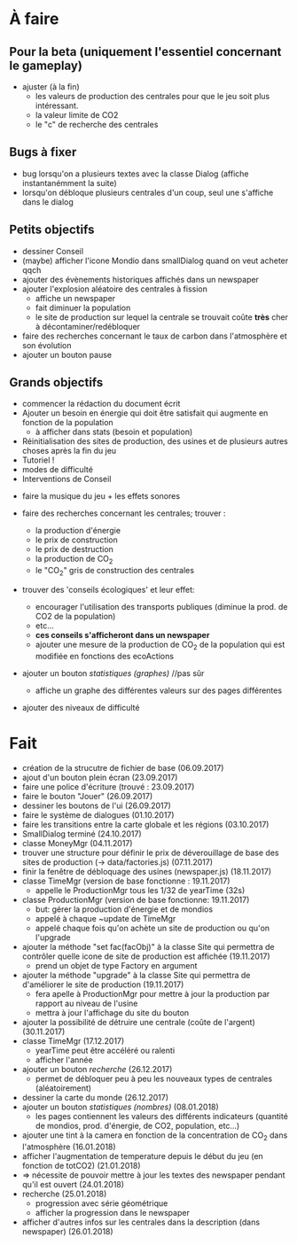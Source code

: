 # À faire
## Pour la beta (uniquement l'essentiel concernant le gameplay)

- ajuster (à la fin)
    - les valeurs de production des centrales pour que le jeu soit plus intéressant.
    - la valeur limite de CO2
    - le "c" de recherche des centrales



## Bugs à fixer
- bug lorsqu'on a plusieurs textes avec la classe Dialog (affiche instantanémment la suite)
- lorsqu'on débloque plusieurs centrales d'un coup, seul une s'affiche dans le dialog

## Petits objectifs
- dessiner Conseil
- (maybe) afficher l'icone Mondio dans smallDialog quand on veut acheter qqch
- ajouter des évènements historiques affichés dans un newspaper
- ajouter l'explosion aléatoire des centrales à fission
    - affiche un newspaper
    - fait diminuer la population
    - le site de production sur lequel la centrale se trouvait coûte **très** cher à décontaminer/redébloquer
- faire des recherches concernant le taux de carbon dans l'atmosphère et son évolution
- ajouter un bouton pause


## Grands objectifs
- commencer la rédaction du document écrit
- Ajouter un besoin en énergie qui doit être satisfait qui augmente en fonction de la population
    - à afficher dans stats (besoin et population)
- Réinitialisation des sites de production, des usines et de plusieurs autres choses après la fin du jeu
- Tutoriel !
- modes de difficulté
- Interventions de Conseil
<!-- 
- classe TimeMgr
    - _maybe_ mettre un résumé des productions de l'année à la fin de chaque année
-->
- faire la musique du jeu + les effets sonores
- faire des recherches concernant les centrales; trouver :
    - la production d'énergie
    - le prix de construction
    - le prix de destruction
    - la production de CO<sub>2</sub>
    - le "CO<sub>2</sub>" gris de construction des centrales

- trouver des 'conseils écologiques' et leur effet:
    - encourager l'utilisation des transports publiques
    (diminue la prod. de CO2 de la population)
    - etc...
    - **ces conseils s'afficheront dans un newspaper**
    - ajouter une mesure de la production de CO<sub>2</sub> de la population qui est modifiée en fonctions des ecoActions
- ajouter un bouton *statistiques (graphes)* //pas sûr
    - affiche un graphe des différentes valeurs sur des pages différentes
- ajouter des niveaux de difficulté



# Fait
- création de la strucutre de fichier de base (06.09.2017)
- ajout d'un bouton plein écran (23.09.2017)
- faire une police d'écriture (trouvé : 23.09.2017)
- faire le bouton "Jouer" (26.09.2017)
- dessiner les boutons de l'ui (26.09.2017)
- faire le système de dialogues (01.10.2017)
- faire les transitions entre la carte globale et les régions (03.10.2017)
- SmallDialog terminé (24.10.2017)
- classe MoneyMgr (04.11.2017)
- trouver une structure pour définir le prix de déverouillage de base des sites de production (-> data/factories.js) (07.11.2017)
- finir la fenêtre de débloquage des usines (newspaper.js) (18.11.2017)
- classe TimeMgr (version de base fonctionne : 19.11.2017)
    - appelle le ProductionMgr tous les 1/32 de yearTime (32s)
- classe ProductionMgr (version de base fonctionne: 19.11.2017)
    - but: gérer la production d'énergie et de mondios
    - appelé à chaque ~update de TimeMgr
    - appelé chaque fois qu'on achète un site de production ou qu'on l'upgrade
- ajouter la méthode "set fac(facObj)" à la classe Site qui permettra de contrôler quelle icone de site de production est affichée (19.11.2017)
    - prend un objet de type Factory en argument
- ajouter la méthode "upgrade" à la classe Site qui permettra de d'améliorer le site de production (19.11.2017)
    - fera apelle à ProductionMgr pour mettre à jour la production par rapport au niveau de l'usine
    - mettra à jour l'affichage du site du bouton
- ajouter la possibilité de détruire une centrale (coûte de l'argent) (30.11.2017)
- classe TimeMgr (17.12.2017)
    - yearTime peut être accéléré ou ralenti
    - afficher l'année
- ajouter un bouton *recherche* (26.12.2017)
    - permet de débloquer peu à peu les nouveaux types de centrales (aléatoirement)
- dessiner la carte du monde (26.12.2017)
- ajouter un bouton *statistiques (nombres)* (08.01.2018)
    - les pages contiennent les valeurs des différents indicateurs (quantité de mondios, prod. d'énergie, de CO2, population, etc...)
- ajouter une tint à la camera en fonction de la concentration de CO<sub>2</sub> dans l'atmosphère (16.01.2018)
- afficher l'augmentation de temperature depuis le début du jeu (en fonction de totCO2) (21.01.2018)
- => nécessite de pouvoir mettre à jour les textes des newspaper pendant qu'il est ouvert (24.01.2018)
- recherche (25.01.2018)
    - progression avec série géométrique
    - afficher la progression dans le newspaper
- afficher d'autres infos sur les centrales dans la description (dans newspaper) (26.01.2018)
